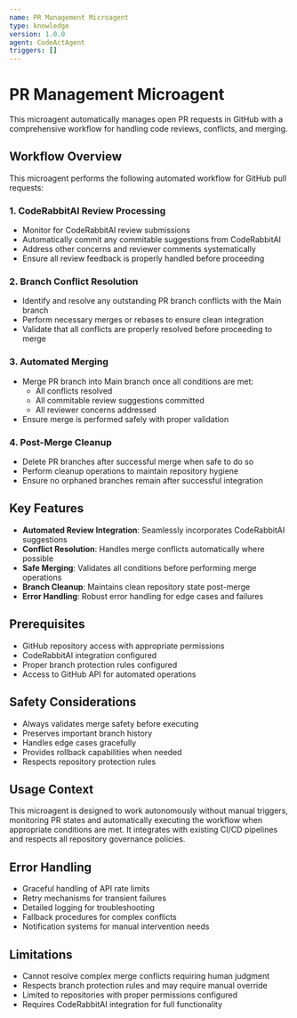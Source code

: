 ```yaml
---
name: PR Management Microagent
type: knowledge
version: 1.0.0
agent: CodeActAgent
triggers: []
---
```


# PR Management Microagent

This microagent automatically manages open PR requests in GitHub with a comprehensive workflow for handling code reviews, conflicts, and merging.

## Workflow Overview

This microagent performs the following automated workflow for GitHub pull requests:

### 1. CodeRabbitAI Review Processing

- Monitor for CodeRabbitAI review submissions
- Automatically commit any commitable suggestions from CodeRabbitAI
- Address other concerns and reviewer comments systematically
- Ensure all review feedback is properly handled before proceeding

### 2. Branch Conflict Resolution

- Identify and resolve any outstanding PR branch conflicts with the Main branch
- Perform necessary merges or rebases to ensure clean integration
- Validate that all conflicts are properly resolved before proceeding to merge

### 3. Automated Merging

- Merge PR branch into Main branch once all conditions are met:
  - All conflicts resolved
  - All commitable review suggestions committed
  - All reviewer concerns addressed
- Ensure merge is performed safely with proper validation

### 4. Post-Merge Cleanup

- Delete PR branches after successful merge when safe to do so
- Perform cleanup operations to maintain repository hygiene
- Ensure no orphaned branches remain after successful integration

## Key Features

- **Automated Review Integration**: Seamlessly incorporates CodeRabbitAI suggestions
- **Conflict Resolution**: Handles merge conflicts automatically where possible
- **Safe Merging**: Validates all conditions before performing merge operations
- **Branch Cleanup**: Maintains clean repository state post-merge
- **Error Handling**: Robust error handling for edge cases and failures

## Prerequisites

- GitHub repository access with appropriate permissions
- CodeRabbitAI integration configured
- Proper branch protection rules configured
- Access to GitHub API for automated operations

## Safety Considerations

- Always validates merge safety before executing
- Preserves important branch history
- Handles edge cases gracefully
- Provides rollback capabilities when needed
- Respects repository protection rules

## Usage Context

This microagent is designed to work autonomously without manual triggers, monitoring PR states and automatically executing the workflow when appropriate conditions are met. It integrates with existing CI/CD pipelines and respects all repository governance policies.

## Error Handling

- Graceful handling of API rate limits
- Retry mechanisms for transient failures
- Detailed logging for troubleshooting
- Fallback procedures for complex conflicts
- Notification systems for manual intervention needs

## Limitations

- Cannot resolve complex merge conflicts requiring human judgment
- Respects branch protection rules and may require manual override
- Limited to repositories with proper permissions configured
- Requires CodeRabbitAI integration for full functionality
